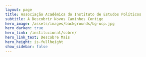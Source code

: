 ```yaml
---
layout: page
title: Associação Académica do Instituto de Estudos Políticos
subtitle: A Descobrir Novos Caminhos Contigo
hero_image: /assets/images/backgrounds/bg-ucp.jpg
hero_darken: true
hero_link: /institucional/sobre/
hero_link_text: Descobre Mais
hero_height: is-fullheight
show_sidebar: false
---
```


